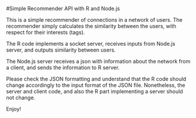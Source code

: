 #Simple Recommender API with R and Node.js

This is a simple recommender of connections in a network of users. The recommender simply calculates the similarity between the users, with respect for their interests (tags).

The R code implements a socket server, receives inputs from Node.js server, and outputs similarity between users.

The Node.js server receives a json with information about the network from a client, and sends the information to R server.

Please check the JSON formatting and understand that the R code should change accordingly to the input format of the JSON file. Nonetheless, the server and client code, and also the R part implementing a server should not change.

Enjoy!

